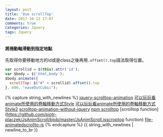 ```yaml
---
layout: post
title: 'Use scrollTop'
date: 2017-10-12 17:07
comments: true
categories: Jquery
tags: Jquery
---
```

#### 將捲動軸滑動到指定地點
先取得你要移動地方的id或是class之後再用`.offset().top`語法取得位置。
```js
var scrollid = $(this).attr('id');
var $body = $('html,body');
$body.animate({
  scrollTop: $("#" + scrollid).offset().top
}, 800, "easeOutCubic");
```
{% capture string_with_newlines %}
[jquery-scrolltop-animation](https://stackoverflow.com/questions/16475198/jquery-scrolltop-animation)
[可以玩玩看animate所使用的卷軸移動方式Style](https://matthewlein.com/tools/jquery-easing)
[可以玩玩看animate所使用的卷軸移動方式Style2](http://easings.net/zh-tw#easeOutSine)
[scrolltop-animation-without-jquery](https://stackoverflow.com/questions/21474678/scrolltop-animation-without-jquery)
[npm scrolltop](https://github.com/tarun-dugar/easy-scroll)
[scrolltop function](https://github.com/piotr-placzek/JsAnimScroll/blob/master/JsAnimScroll.jsscroptop function)
[file-animatedscrollto-js](https://gist.github.com/andjosh/6764939#file-animatedscrollto-js)
{% endcapture %}
{{ string_with_newlines | newline_to_br }}